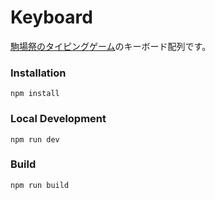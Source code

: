 # Keyboard
[駒場祭のタイピングゲーム](https://github.com/ut-code/typing-game)のキーボード配列です。

### Installation

```
npm install
```

### Local Development

```
npm run dev
```

### Build

```
npm run build
```
